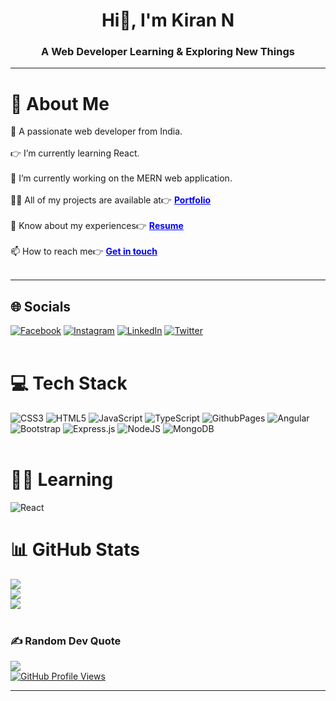 <h1 align="center">Hi👋, I'm Kiran N </h1>

<h3 align="center">A Web Developer Learning & Exploring New Things</h3>

---

# 💫 About Me

🤹 A passionate web developer from India.<br><br>👉 I’m currently learning React.<br><br>🔭 I’m currently working on the MERN web application.<br><br>👨‍💻 All of my projects are available at👉 <a style="color: blue; font-weight: bold" href="https://kiran2023.github.io/Portfolio" target="_blank">Portfolio</a> <br><br>📄 Know about my experiences👉 <a style="color: blue; font-weight: bold" href="https://drive.google.com/file/d/1bmzv1BZNr5KHJWUeqWWg73aHnZwNP4j-/view?usp=sharing" target="_blank" download="">Resume </a><br><br>📫 How to reach me👉 <a style="color: blue; font-weight: bold" href="mailto:n.kiran9936@gmail.com" target="_blank">Get in touch</a> <br><br>

---
  
## 🌐 Socials
[![Facebook](https://img.shields.io/badge/Facebook-%231877F2.svg?logo=Facebook&logoColor=white)](https://facebook.com/people/Kiran-Patil/100013552217592/) [![Instagram](https://img.shields.io/badge/Instagram-%23E4405F.svg?logo=Instagram&logoColor=white)](https://instagram.com/im_real_fcg/) [![LinkedIn](https://img.shields.io/badge/LinkedIn-%230077B5.svg?logo=linkedin&logoColor=white)](https://linkedin.com/in/kiran-n-0a903b224) [![Twitter](https://img.shields.io/badge/Twitter-%231DA1F2.svg?logo=Twitter&logoColor=white)](https://twitter.com/im__Kiran23) <br><br>

# 💻 Tech Stack
![CSS3](https://img.shields.io/badge/css3-%231572B6.svg?style=for-the-badge&logo=css3&logoColor=white) ![HTML5](https://img.shields.io/badge/html5-%23E34F26.svg?style=for-the-badge&logo=html5&logoColor=white) ![JavaScript](https://img.shields.io/badge/javascript-%23323330.svg?style=for-the-badge&logo=javascript&logoColor=%23F7DF1E) ![TypeScript](https://img.shields.io/badge/typescript-%23007ACC.svg?style=for-the-badge&logo=typescript&logoColor=white) ![GithubPages](https://img.shields.io/badge/github%20pages-121013?style=for-the-badge&logo=github&logoColor=white) ![Angular](https://img.shields.io/badge/angular-%23DD0031.svg?style=for-the-badge&logo=angular&logoColor=white) ![Bootstrap](https://img.shields.io/badge/bootstrap-%238511FA.svg?style=for-the-badge&logo=bootstrap&logoColor=white) ![Express.js](https://img.shields.io/badge/express.js-%23404d59.svg?style=for-the-badge&logo=express&logoColor=%2361DAFB) ![NodeJS](https://img.shields.io/badge/node.js-6DA55F?style=for-the-badge&logo=node.js&logoColor=white) 
![MongoDB](https://img.shields.io/badge/MongoDB-%234ea94b.svg?style=for-the-badge&logo=mongodb&logoColor=white) <br><br>

# 🤹‍♂️ Learning
![React](https://img.shields.io/badge/react-%2320232a.svg?style=for-the-badge&logo=react&logoColor=%2361DAFB)

# 📊 GitHub Stats
![](https://github-readme-stats.vercel.app/api?username=kiran2023&theme=default&hide_border=false&include_all_commits=true&count_private=true)<br/>
![](https://github-readme-streak-stats.herokuapp.com/?user=kiran2023&theme=default&hide_border=false)<br/>
![](https://github-readme-stats.vercel.app/api/top-langs/?username=kiran2023&theme=default&hide_border=false&include_all_commits=true&count_private=true&layout=compact) <br><br>

### ✍️ Random Dev Quote
![](https://quotes-github-readme.vercel.app/api?type=horizontal&theme=light) <br>
[![GitHub Profile Views](https://komarev.com/ghpvc/?username=kiran2023&label=Profile%20views&color=0e75b6&style=flat)](https://github.com/kiran2023)

----
